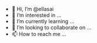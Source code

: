 - 👋 Hi, I’m @ellasai
- 👀 I’m interested in ...
- 🌱 I’m currently learning ...
- 💞️ I’m looking to collaborate on ...
- 📫 How to reach me ...

<!---
ellasai/ellasai is a ✨ special ✨ repository because its `README.md` (this file) appears on your GitHub profile.
You can click the Preview link to take a look at your changes.
--->

